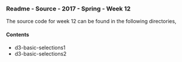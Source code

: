 ### Readme - Source - 2017 - Spring - Week 12

The source code for week 12 can be found in the following directories,

#### Contents
* d3-basic-selections1
* d3-basic-selections2
